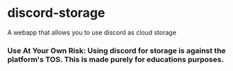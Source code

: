 # discord-storage
A webapp that allows you to use discord as cloud storage

### Use At Your Own Risk: Using discord for storage is against the platform's TOS. This is made purely for educations purposes.
